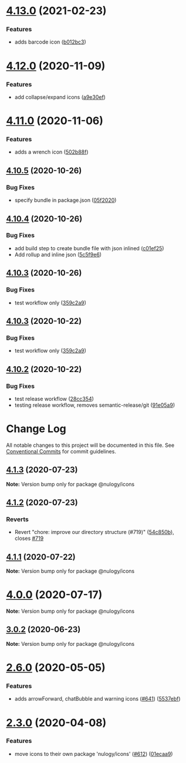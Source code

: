 # [4.13.0](https://github.com/nulogy/nds-icons/compare/v4.12.0...v4.13.0) (2021-02-23)


### Features

* adds barcode icon ([b012bc3](https://github.com/nulogy/nds-icons/commit/b012bc3051d9109268481b884e9534a12da08121))

# [4.12.0](https://github.com/nulogy/nds-icons/compare/v4.11.0...v4.12.0) (2020-11-09)

### Features

- add collapse/expand icons ([a9e30ef](https://github.com/nulogy/nds-icons/commit/a9e30efdc23bbb9e70f3bf847d22e6b9818504fa))

# [4.11.0](https://github.com/nulogy/nds-icons/compare/v4.10.5...v4.11.0) (2020-11-06)

### Features

- adds a wrench icon ([502b88f](https://github.com/nulogy/nds-icons/commit/502b88f4068ae1ff48bbbbf5fdcce74d92923d36))

## [4.10.5](https://github.com/nulogy/nds-icons/compare/v4.10.4...v4.10.5) (2020-10-26)

### Bug Fixes

- specify bundle in package.json ([05f2020](https://github.com/nulogy/nds-icons/commit/05f20203dae323a2206d9897b3fca26a254c168e))

## [4.10.4](https://github.com/nulogy/nds-icons/compare/v4.10.3...v4.10.4) (2020-10-26)

### Bug Fixes

- add build step to create bundle file with json inlined ([c01ef25](https://github.com/nulogy/nds-icons/commit/c01ef259aeafe446618a30c9aa2555580b549bdd))
- Add rollup and inline json ([5c5f9e6](https://github.com/nulogy/nds-icons/commit/5c5f9e61679eb2af7ee18f8521d5480f4aaa9154))

## [4.10.3](https://github.com/nulogy/nds-icons/compare/v4.10.2...v4.10.3) (2020-10-26)

### Bug Fixes

- test workflow only ([359c2a9](https://github.com/nulogy/nds-icons/commit/359c2a93ed0ac99fb2045e3ee9563d2a86632126))

## [4.10.3](https://github.com/nulogy/nds-icons/compare/v4.10.2...v4.10.3) (2020-10-22)

### Bug Fixes

- test workflow only ([359c2a9](https://github.com/nulogy/nds-icons/commit/359c2a93ed0ac99fb2045e3ee9563d2a86632126))

## [4.10.2](https://github.com/nulogy/nds-icons/compare/v4.10.1...v4.10.2) (2020-10-22)

### Bug Fixes

- test release workflow ([28cc354](https://github.com/nulogy/nds-icons/commit/28cc354aed4f197c697f591e058c9d4146f04134))
- testing release workflow, removes semantic-release/git ([91e05a9](https://github.com/nulogy/nds-icons/commit/91e05a9bd238e7bfb95d5b8423a47ce6a51cd58d))

# Change Log

All notable changes to this project will be documented in this file.
See [Conventional Commits](https://conventionalcommits.org) for commit guidelines.

## [4.1.3](https://github.com/nulogy/design-system/compare/v4.1.2...v4.1.3) (2020-07-23)

**Note:** Version bump only for package @nulogy/icons

## [4.1.2](https://github.com/nulogy/design-system/compare/v4.1.1...v4.1.2) (2020-07-23)

### Reverts

- Revert "chore: improve our directory structure (#719)" ([54c850b](https://github.com/nulogy/design-system/commit/54c850ba21d0e2659e639b444cc8962f712e7b98)), closes [#719](https://github.com/nulogy/design-system/issues/719)

## [4.1.1](https://github.com/nulogy/design-system/compare/v4.1.0...v4.1.1) (2020-07-22)

**Note:** Version bump only for package @nulogy/icons

# [4.0.0](https://github.com/nulogy/design-system/compare/v3.11.0...v4.0.0) (2020-07-17)

**Note:** Version bump only for package @nulogy/icons

## [3.0.2](https://github.com/nulogy/design-system/compare/v3.0.1...v3.0.2) (2020-06-23)

**Note:** Version bump only for package @nulogy/icons

# [2.6.0](https://github.com/nulogy/design-system/compare/v2.5.4...v2.6.0) (2020-05-05)

### Features

- adds arrowForward, chatBubble and warning icons ([#641](https://github.com/nulogy/design-system/issues/641)) ([5537ebf](https://github.com/nulogy/design-system/commit/5537ebf5d64a1b868786bf66feed20e7bb2dbc8d))

# [2.3.0](https://github.com/nulogy/design-system/compare/v2.2.0...v2.3.0) (2020-04-08)

### Features

- move icons to their own package 'nulogy/icons' ([#612](https://github.com/nulogy/design-system/issues/612)) ([01ecaa9](https://github.com/nulogy/design-system/commit/01ecaa925810c247203acfca7b25a22f14537372))
